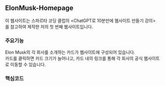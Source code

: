 ## ElonMusk-Homepage
이 웹사이트는 스파르타 코딩 클럽의 <ChatGPT로 10분만에 웹사이트 만들기 강의>   
를 참고하여 제작한 저의 첫 번째 웹사이트입니다.

### 주요기능
Elon Musk의 각 회사를 소개하는 카드가 웹사이트에 구성되어 있습니다.   
카드를 클릭하면 카드 크기가 늘어나고, 카드 내의 링크를 통해 각 회사의 공식 웹사이트로 이동할 수 있습니다.

### 핵심코드
<style> 부분에 아래와 같은 코드를 추가하여 카드 크기를 늘릴 수 있습니다.

<pre>
<code>
.card {transition: transform 0.2s ease-in-out;
}

.card:hover {transform: scale(1.05);
}
</code>
</pre>
  
### 웹사이트 [링크](https://geewhyu.github.io/ElonMusk-Homepage/)
